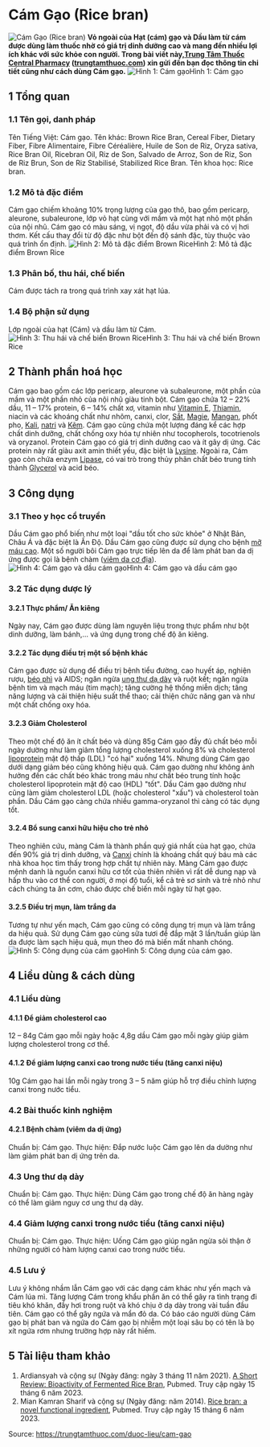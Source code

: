 # Cám Gạo (Rice bran)

![Cám Gạo \(Rice bran\)](https://trungtamthuoc.com/images/others/cam-gao-1-2283.jpg)
**Vỏ ngoài của Hạt (cám) gạo và Dầu làm từ cám được dùng làm thuốc nhờ có giá trị dinh dưỡng cao và mang đến nhiều lợi ích khác với sức khỏe con người. Trong bài viết này,[Trung Tâm Thuốc Central Pharmacy](https://trungtamthuoc.com/ "Trung Tâm Thuốc Central Pharmacy") ([trungtamthuoc.com](https://trungtamthuoc.com/ "trungtamthuoc.com")) xin gửi đến bạn đọc thông tin chi tiết cũng như cách dùng Cám gạo.**
![Hình 1: Cám gạo](https://trungtamthuoc.com/images/item/cam-gao-2.jpg)Hình 1: Cám gạo
##  1 Tổng quan
### 1.1 Tên gọi, danh pháp
Tên Tiếng Việt: Cám gạo.
Tên khác: Brown Rice Bran, Cereal Fiber, Dietary Fiber, Fibre Alimentaire, Fibre Céréali&egrave;re, Huile de Son de Riz, Oryza sativa, Rice Bran Oil, Ricebran Oil, Riz de Son, Salvado de Arroz, Son de Riz, Son de Riz Brun, Son de Riz Stabilisé, Stabilized Rice Bran.
Tên khoa học: Rice bran.
### 1.2 Mô tả đặc điểm
Cám gạo chiếm khoảng 10% trọng lượng của gạo thô, bao gồm pericarp, aleurone, subaleurone, lớp vỏ hạt cùng với mầm và một hạt nhỏ một phần của nội nhũ.
Cám gạo có màu sáng, vị ngọt, độ dầu vừa phải và có vị hơi thơm. Kết cấu thay đổi từ độ đặc như bột đến độ sánh đặc, tùy thuộc vào quá trình ổn định.
![Hình 2: Mô tả đặc điểm Brown Rice](https://trungtamthuoc.com/images/item/cam-gao-5.jpg)Hình 2: Mô tả đặc điểm Brown Rice
### 1.3 Phân bố, thu hái, chế biến
Cám được tách ra trong quá trình xay xát hạt lúa.
### 1.4 Bộ phận sử dụng
Lớp ngoài của hạt (Cám) và dầu làm từ Cám.
![Hình 3: Thu hái và chế biến Brown Rice](https://trungtamthuoc.com/images/item/cam-gao-3.jpg)Hình 3: Thu hái và chế biến Brown Rice
##  2 Thành phần hoá học
Cám gạo bao gồm các lớp pericarp, aleurone và subaleurone, một phần của mầm và một phần nhỏ của nội nhũ giàu tinh bột. 
Cám gạo chứa 12 – 22% dầu, 11 – 17% protein, 6 – 14% chất xơ, vitamin như [Vitamin E](https://trungtamthuoc.com/hoat-chat/vitamin-e "Vitamin E"), [Thiamin](https://trungtamthuoc.com/hoat-chat/thiamin "Thiamin"), niacin và các khoáng chất như nhôm, canxi, clor, [Sắt](https://trungtamthuoc.com/hoat-chat/sat "Sắt"), [Magie](https://trungtamthuoc.com/hoat-chat/magie "Magie"), [Mangan](https://trungtamthuoc.com/hoat-chat/mangan "Mangan"), phốt pho, [Kali](https://trungtamthuoc.com/hoat-chat/kali "Kali"), [natri](https://trungtamthuoc.com/hoat-chat/natri "natri") và [Kẽm](https://trungtamthuoc.com/hoat-chat/kem "Kẽm"). 
Cám gạo cũng chứa một lượng đáng kể các hợp chất dinh dưỡng, chất chống oxy hóa tự nhiên như tocopherols, tocotrienols và oryzanol. 
Protein Cám gạo có giá trị dinh dưỡng cao và ít gây dị ứng. Các protein này rất giàu axit amin thiết yếu, đặc biệt là [Lysine](https://trungtamthuoc.com/hoat-chat/lysine "Lysine"). 
Ngoài ra, Cám gạo còn chứa enzym [Lipase](https://trungtamthuoc.com/hoat-chat/lipase "Lipase"), có vai trò trong thủy phân chất béo trung tính thành [Glycerol](https://trungtamthuoc.com/hoat-chat/glycerol "Glycerol") và acid béo.
##  3 Công dụng
### 3.1 Theo y học cổ truyền
Dầu Cám gạo phổ biến như một loại "dầu tốt cho sức khỏe" ở Nhật Bản, Châu Á và đặc biệt là Ấn Độ.
Dầu Cám gạo cũng được sử dụng cho bệnh [mỡ máu cao](https://trungtamthuoc.com/bai-viet/mo-mau-cao-roi-loan-lipid-mau-la-gi-nguyen-nhan-va-hau-qua "mỡ máu cao").
Một số người bôi Cám gạo trực tiếp lên da để làm phát ban da dị ứng được gọi là bệnh chàm ([viêm da cơ địa](https://trungtamthuoc.com/bai-viet/viem-da-co-dia "viêm da cơ địa")).
![Hình 4: Cám gạo và dầu cám gạo](https://trungtamthuoc.com/images/item/cam-gao-6.jpg)Hình 4: Cám gạo và dầu cám gạo
### 3.2 Tác dụng dược lý
#### 3.2.1 Thực phẩm/ Ăn kiêng
Ngày nay, Cám gạo được dùng làm nguyên liệu trong thực phẩm như bột dinh dưỡng, làm bánh,... và ứng dụng trong chế độ ăn kiêng.
#### 3.2.2 Tác dụng điều trị một số bệnh khác
Cám gạo được sử dụng để điều trị bệnh tiểu đường, cao huyết áp, nghiện rượu, [béo phì](https://trungtamthuoc.com/bai-viet/benh-beo-phi "béo phì") và AIDS; ngăn ngừa [ung thư dạ dày](https://trungtamthuoc.com/bai-viet/trieu-chung-nguyen-nhan-cua-benh-ung-thu-da-day "ung thư dạ dày") và ruột kết; ngăn ngừa bệnh tim và mạch máu (tim mạch); tăng cường hệ thống miễn dịch; tăng năng lượng và cải thiện hiệu suất thể thao; cải thiện chức năng gan và như một chất chống oxy hóa.
#### 3.2.3 Giảm Cholesterol 
Theo một chế độ ăn ít chất béo và dùng 85g Cám gạo đầy đủ chất béo mỗi ngày dường như làm giảm tổng lượng cholesterol xuống 8% và cholesterol [lipoprotein](https://trungtamthuoc.com/bai-viet/cau-tao-va-phan-loai-liporotein "lipoprotein") mật độ thấp (LDL) "có hại" xuống 14%. Nhưng dùng Cám gạo dưới dạng giảm béo cũng không hiệu quả. Cám gạo dường như không ảnh hưởng đến các chất béo khác trong máu như chất béo trung tính hoặc cholesterol lipoprotein mật độ cao (HDL) "tốt". 
Dầu Cám gạo dường như cũng làm giảm cholesterol LDL (hoặc cholesterol "xấu") và cholesterol toàn phần. Dầu Cám gạo càng chứa nhiều gamma-oryzanol thì càng có tác dụng tốt.
#### 3.2.4 Bổ sung canxi hữu hiệu cho trẻ nhỏ
Theo nghiên cứu, màng Cám là thành phần quý giá nhất của hạt gạo, chứa đến 90% giá trị dinh dưỡng, và [Canxi](https://trungtamthuoc.com/hoat-chat/canxi "Canxi") chính là khoáng chất quý báu mà các nhà khoa học tìm thấy trong hợp chất tự nhiên này.
Màng Cám gạo được mệnh danh là nguồn canxi hữu cơ tốt của thiên nhiên vì rất dễ dung nạp và hấp thu vào cơ thể con người, ở mọi độ tuổi, kể cả trẻ sơ sinh và trẻ nhỏ như cách chúng ta ăn cơm, cháo được chế biến mỗi ngày từ hạt gạo.
#### 3.2.5 Điều trị mụn, làm trắng da
Tương tự như yến mạch, Cám gạo cũng có công dụng trị mụn và làm trắng da hiệu quả. Sử dụng Cám gạo cùng sữa tươi để đắp mặt 3 lần/tuần giúp làn da được làm sạch hiệu quả, mụn theo đó mà biến mất nhanh chóng.
![Hình 5: Công dụng của cám gạo](https://trungtamthuoc.com/images/item/cam-gao-4.jpg)Hình 5: Công dụng của cám gạo.
##  4 Liều dùng & cách dùng
### 4.1 Liều dùng
#### 4.1.1 Để giảm cholesterol cao 
12 – 84g Cám gạo mỗi ngày hoặc 4,8g dầu Cám gạo mỗi ngày giúp giảm lượng cholesterol trong cơ thể.
#### 4.1.2 Để giảm lượng canxi cao trong nước tiểu (tăng canxi niệu)
10g Cám gạo hai lần mỗi ngày trong 3 – 5 năm giúp hỗ trợ điều chỉnh lượng canxi trong nước tiểu.
### 4.2 Bài thuốc kinh nghiệm
#### 4.2.1 Bệnh chàm (viêm da dị ứng) 
Chuẩn bị: Cám gạo.
Thực hiện: Đắp nước luộc Cám gạo lên da dường như làm giảm phát ban dị ứng trên da.
### 4.3 Ung thư dạ dày
Chuẩn bị: Cám gạo.
Thực hiện: Dùng Cám gạo trong chế độ ăn hàng ngày có thể làm giảm nguy cơ ung thư dạ dày.
### 4.4 Giảm lượng canxi trong nước tiểu (tăng canxi niệu)
Chuẩn bị: Cám gạo.
Thực hiện: Uống Cám gạo giúp ngăn ngừa sỏi thận ở những người có hàm lượng canxi cao trong nước tiểu.
### 4.5 Lưu ý
Lưu ý không nhầm lẫn Cám gạo với các dạng cám khác như yến mạch và Cám lúa mì.
Tăng lượng Cám trong khẩu phần ăn có thể gây ra tình trạng đi tiêu khó khăn, đầy hơi trong ruột và khó chịu ở dạ dày trong vài tuần đầu tiên.
Cám gạo có thể gây ngứa và mẩn đỏ da. Có báo cáo người dùng Cám gạo bị phát ban và ngứa do Cám gạo bị nhiễm một loại sâu bọ có tên là bọ xít ngứa rơm nhưng trường hợp này rất hiếm.
##  5 Tài liệu tham khảo
1. Ardiansyah và cộng sự (Ngày đăng: ngày 3 tháng 11 năm 2021). [A Short Review: Bioactivity of Fermented Rice Bran](https://pubmed.ncbi.nlm.nih.gov/34645751/), Pubmed. Truy cập ngày 15 tháng 6 năm 2023. 
2. Mian Kamran Sharif và cộng sự (Ngày đăng: năm 2014). [Rice bran: a novel functional ingredient](https://pubmed.ncbi.nlm.nih.gov/24345050/), Pubmed. Truy cập ngày 15 tháng 6 năm 2023. 


Source: https://trungtamthuoc.com/duoc-lieu/cam-gao